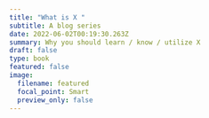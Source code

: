 ```yaml
---
title: "What is X "
subtitle: A blog series
date: 2022-06-02T00:19:30.263Z
summary: Why you should learn / know / utilize X
draft: false
type: book
featured: false
image:
  filename: featured
  focal_point: Smart
  preview_only: false
---
```

